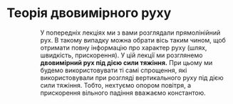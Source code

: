 # Теорiя двовимiрного руху

<p style="margin-left:2cm;">У попереднiх лекцiях ми з вами розглядали прямолiнiйний рух. В такому випадку можна обрати вiсь таким чином, щоб отримати повну iнформацiю про характер руху (шлях, швидкiсть, прискорення). У цiй лекцiї ми розглянемо <b>двовимiрний рух пiд дiєю сили тяжiння.</b> При цьому ми будемо використовувати тi самi спрощення, якi використовували при розглядi вертикального руху пiд дiєю сили тяжiння. Тобто, нехтуємо опором повiтря, а прискорення вiльного падiння вважаємо константою.<p>
